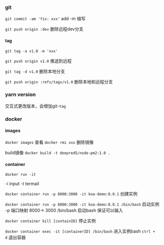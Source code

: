 ### git
`git commit -am 'fix: xxx'` add -m 缩写

`git push origin :dev` 删除远程dev分支


#### tag
`git tag -a v1.0 -m 'xxx'`

`git push origin v1.0` 推送到远程

`git tag -d v1.0` 删除本地分支

`git push origin :refs/tags/v1.0` 删除本地和远程分支

### yarn version
交互式更改版本，会增加git-`tag`



### docker

#### images
`docker images` 查看
`docker rmi xxx` 删除镜像

build镜像
`docker build -t deepred5/node-pm2:1.0 .`


#### container
`docker run -it `

-i input
-t termail

`docker container run -p 8000:3000 -it koa-demo:0.0.1` 创建实例

`docker container run -p 8000:3000 -it koa-demo:0.0.1 /bin/bash` 启动实例
-p 端口映射 8000-> 3000
/bin/bash 启动bash  保证可以输入

`docker container kill [containID]` 停止实例

`docker container exec -it [containerID] /bin/bash` 进入实例bash
`ctrl + d` 退出容器


